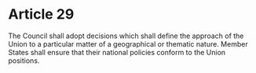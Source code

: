 # Article 29
The Council shall adopt decisions which shall define the approach of the Union to a particular matter of a geographical or thematic nature. Member States shall ensure that their national policies conform to the Union positions.